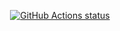<p align="center">
  <a href="https://github.com/ivanyuk-vl/foodgram-project-react"><img alt="GitHub Actions status" src="https://github.com/ivanyuk-vl/foodgram-project-react/workflows/foodgram workflow/badge.svg"></a>
</p>
